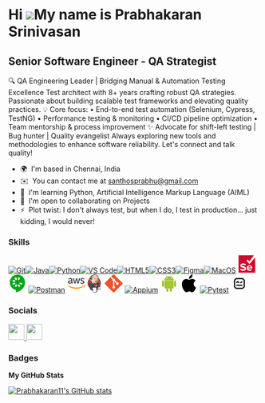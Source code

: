 Hi ![](https://user-images.githubusercontent.com/18350557/176309783-0785949b-9127-417c-8b55-ab5a4333674e.gif)My name is Prabhakaran Srinivasan
==============================================================================================================================================

Senior Software Engineer - QA Strategist
----------------------------------------

🔍 QA Engineering Leader | Bridging Manual & Automation Testing Excellence Test architect with 8+ years crafting robust QA strategies. Passionate about building scalable test frameworks and elevating quality practices. 💡 Core focus: • End-to-end test automation (Selenium, Cypress, TestNG) • Performance testing & monitoring • CI/CD pipeline optimization • Team mentorship & process improvement ✨ Advocate for shift-left testing | Bug hunter | Quality evangelist Always exploring new tools and methodologies to enhance software reliability. Let's connect and talk quality!

* 🌍  I'm based in Chennai, India
* ✉️  You can contact me at [santhosprabhu@gmail.com](mailto:santhosprabhu@gmail.com)
* 🧠  I'm learning Python, Artificial Intelligence Markup Language (AIML)
* 🤝  I'm open to collaborating on Projects
* ⚡  Plot twist: I don't always test, but when I do, I test in production... just kidding, I would never!

### Skills


<p align="left">
<a href="https://git-scm.com/" target="_blank" rel="noreferrer"><img src="https://raw.githubusercontent.com/danielcranney/readme-generator/main/public/icons/skills/git-colored.svg" width="36" height="36" alt="Git" /></a><a href="https://www.oracle.com/java/" target="_blank" rel="noreferrer"><img src="https://raw.githubusercontent.com/danielcranney/readme-generator/main/public/icons/skills/java-colored.svg" width="36" height="36" alt="Java" /></a><a href="https://www.python.org/" target="_blank" rel="noreferrer"><img src="https://raw.githubusercontent.com/danielcranney/readme-generator/main/public/icons/skills/python-colored.svg" width="36" height="36" alt="Python" /></a><a href="https://code.visualstudio.com/" target="_blank" rel="noreferrer"><img src="https://raw.githubusercontent.com/danielcranney/readme-generator/main/public/icons/skills/visualstudiocode.svg" width="36" height="36" alt="VS Code" /></a><a href="https://developer.mozilla.org/en-US/docs/Glossary/HTML5" target="_blank" rel="noreferrer"><img src="https://raw.githubusercontent.com/danielcranney/readme-generator/main/public/icons/skills/html5-colored.svg" width="36" height="36" alt="HTML5" /></a><a href="https://www.w3.org/TR/CSS/#css" target="_blank" rel="noreferrer"><img src="https://raw.githubusercontent.com/danielcranney/readme-generator/main/public/icons/skills/css3-colored.svg" width="36" height="36" alt="CSS3" /></a><a href="https://www.figma.com/" target="_blank" rel="noreferrer"><img src="https://raw.githubusercontent.com/danielcranney/readme-generator/main/public/icons/skills/figma-colored.svg" width="36" height="36" alt="Figma" /></a><a href="https://apple.com" target="_blank" rel="noreferrer"><img src="https://raw.githubusercontent.com/danielcranney/readme-generator/main/public/icons/skills/macos-colored.svg" width="36" height="36" alt="MacOS" /></a>
<a href="https://www.selenium.dev" target="_blank" rel="noreferrer"><img src="https://raw.githubusercontent.com/devicons/devicon/master/icons/selenium/selenium-original.svg" width="36" height="36" alt="Selenium" /></a>
<a href="https://cucumber.io" target="_blank" rel="noreferrer"><img src="https://raw.githubusercontent.com/devicons/devicon/master/icons/cucumber/cucumber-plain.svg" width="36" height="36" alt="Cucumber" /></a>
<a href="https://postman.com" target="_blank" rel="noreferrer"><img src="https://www.vectorlogo.zone/logos/getpostman/getpostman-icon.svg" width="36" height="36" alt="Postman" /></a>
<a href="https://aws.amazon.com" target="_blank" rel="noreferrer"><img src="https://raw.githubusercontent.com/devicons/devicon/master/icons/amazonwebservices/amazonwebservices-original-wordmark.svg" width="36" height="36" alt="AWS" /></a><a href="https://www.jenkins.io" target="_blank" rel="noreferrer"><img src="https://raw.githubusercontent.com/devicons/devicon/master/icons/jenkins/jenkins-original.svg" width="36" height="36" alt="Jenkins" /></a> <a href="https://git-scm.com/" target="_blank" rel="noreferrer"><img src="https://raw.githubusercontent.com/devicons/devicon/master/icons/git/git-original.svg" width="36" height="36" alt="Git" /></a>
<a href="https://appium.io" target="_blank" rel="noreferrer"><img src="https://raw.githubusercontent.com/simple-icons/simple-icons/master/icons/appium.svg" width="36" height="36" alt="Appium" /></a>
<a href="https://developer.android.com" target="_blank" rel="noreferrer"><img src="https://raw.githubusercontent.com/devicons/devicon/master/icons/android/android-original.svg" width="36" height="36" alt="Android" /></a>
<a href="https://developer.apple.com/ios/" target="_blank" rel="noreferrer"><img src="https://github.com/devicons/devicon/blob/master/icons/apple/apple-original.svg" width="36" height="36" alt="iOS" /></a> <a href="https://docs.pytest.org/" target="_blank" rel="noreferrer"><img src="https://www.vectorlogo.zone/logos/pytest/pytest-icon.svg" width="36" height="36" alt="Pytest" /></a>
<a href="https://robotframework.org/" target="_blank" rel="noreferrer"><img src="https://raw.githubusercontent.com/vscode-icons/vscode-icons/master/icons/file_type_robotframework.svg" width="36" height="36" alt="Robot Framework" /></a></a>
</p>


### Socials

<p align="left"> <a href="https://www.github.com/Prabhakaran11" target="_blank" rel="noreferrer"> <picture> <source media="(prefers-color-scheme: dark)" srcset="https://raw.githubusercontent.com/danielcranney/readme-generator/main/public/icons/socials/github-dark.svg" /> <source media="(prefers-color-scheme: light)" srcset="https://raw.githubusercontent.com/danielcranney/readme-generator/main/public/icons/socials/github.svg" /> <img src="https://raw.githubusercontent.com/danielcranney/readme-generator/main/public/icons/socials/github.svg" width="32" height="32" /> </picture> </a> <a href="https://www.linkedin.com/in/prabhakaran-s-213966104/" target="_blank" rel="noreferrer"> <picture> <source media="(prefers-color-scheme: dark)" srcset="https://raw.githubusercontent.com/danielcranney/readme-generator/main/public/icons/socials/linkedin-dark.svg" /> <source media="(prefers-color-scheme: light)" srcset="https://raw.githubusercontent.com/danielcranney/readme-generator/main/public/icons/socials/linkedin.svg" /> <img src="https://raw.githubusercontent.com/danielcranney/readme-generator/main/public/icons/socials/linkedin.svg" width="32" height="32" /> </picture> </a></p>

### Badges

<b>My GitHub Stats</b>

<a href="http://www.github.com/Prabhakaran11"><img src="https://github-readme-stats.vercel.app/api?username=Prabhakaran11&show_icons=true&hide=&count_private=true&title_color=0891b2&text_color=ffffff&icon_color=0891b2&bg_color=1c1917&hide_border=true&show_icons=true" alt="Prabhakaran11's GitHub stats" /></a>
